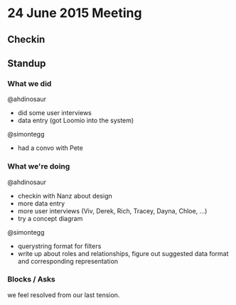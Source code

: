 # 24 June 2015 Meeting

## Checkin

## Standup

### What we did

@ahdinosaur
- did some user interviews
- data entry (got Loomio into the system)

@simontegg
- had a convo with Pete

### What we're doing

@ahdinosaur
- checkin with Nanz about design
- more data entry
- more user interviews (Viv, Derek, Rich, Tracey, Dayna, Chloe, ...)
- try a concept diagram

@simontegg
- querystring format for filters
- write up about roles and relationships, figure out suggested data format and corresponding representation

### Blocks / Asks

we feel resolved from our last tension.
